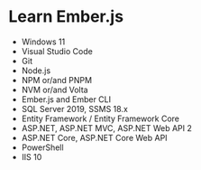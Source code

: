 # Learn Ember.js
+ Windows 11
+ Visual Studio Code
+ Git
+ Node.js
+ NPM or/and PNPM
+ NVM or/and Volta
+ Ember.js and Ember CLI
+ SQL Server 2019, SSMS 18.x
+ Entity Framework / Entity Framework Core
+ ASP.NET, ASP.NET MVC, ASP.NET Web API 2
+ ASP.NET Core, ASP.NET Core Web API
+ PowerShell
+ IIS 10
